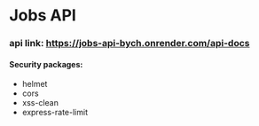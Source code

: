 # Jobs API
### api link: https://jobs-api-bych.onrender.com/api-docs
#### Security packages:
- helmet
- cors
- xss-clean
- express-rate-limit

